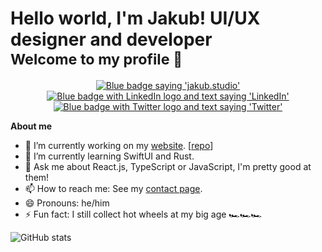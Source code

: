 <h1>Hello world, I'm Jakub! UI/UX designer and developer<br/><sub>Welcome to my profile 👋</sub></h1>

<div id="badges" align="center">
  <a href="https://jakub.studio">
    <img src="https://img.shields.io/badge/www.jakub.studio-informational?style=flat" alt="Blue badge saying 'jakub.studio'"/>
  </a>
  <a href="https://www.linkedin.com/in/jakub-staniszewski/">
    <img src="https://img.shields.io/badge/LinkedIn-blue?style=?style=flat&logo=linkedin&logoColor=white" alt="Blue badge with LinkedIn logo and text saying 'LinkedIn'"/>
  </a>
  <a href="https://twitter.com/jakubstudio_">
    <img src="https://img.shields.io/badge/Twitter-blue?style=flat&logo=twitter&logoColor=white" alt="Blue badge with Twitter logo and text saying 'Twitter'"/>
  </a>
  
</div>

**About me**
- 🔭 I’m currently working on my [website](https://jakub.studio). [[repo](https://github.com/jakub-studio/website)]
- 🌱 I’m currently learning SwiftUI and Rust.
- 💬 Ask me about React.js, TypeScript or JavaScript, I'm pretty good at them!
- 📫 How to reach me: See my [contact page](https://jakub.studio/contact).
- 😄 Pronouns: he/him
- ⚡ Fun fact: I still collect hot wheels at my big age 🏎️🏎️🏎️

<p align="left">
  <img alt="GitHub stats" src="https://github-readme-stats.vercel.app/api?username=jakub-studio&count_private=true&show_icons=true&theme=react"/>
</p>


<!-- See https://github.com/anuraghazra/github-readme-stats -->

<!--
**jakuski/jakuski** is a ✨ _special_ ✨ repository because its `README.md` (this file) appears on your GitHub profile.
Here are some ideas to get you started:
- 🔭 I’m currently working on ...
- 🌱 I’m currently learning ...
- 👯 I’m looking to collaborate on ...
- 🤔 I’m looking for help with ...
- 💬 Ask me about ...
- 📫 How to reach me: ...
- 😄 Pronouns: ...
- ⚡ Fun fact: ...
-->
